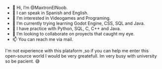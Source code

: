 - 👋 Hi, I’m @MaxtronElNoob.
- 💬 I can speak in Spanish and English.
- 👀 I’m interested in Videogames and Programing.
- 🌱 I’m currently trying learning Godot Engine, CSS, SQL and Java.
- 🧠 I have practice with Python, SQL, C, C++ and Java.
- 💞️ I’m looking to collaborate on proyects that caught my eye.
- 📫 You can reach me via mail.

I'm not experience with this plataform ,so if you can help me enter this open-source world I would be very greatefull. Im very busy with university so be pacient. 😅
<!---
MaxtronElNoob/MaxtronElNoob is a ✨ special ✨ repository because its `README.md` (this file) appears on your GitHub profile.
You can click the Preview link to take a look at your changes.
--->
